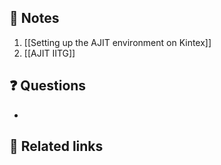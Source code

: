 

## 📝 Notes
1. [[Setting up the AJIT environment on Kintex]]
2. [[AJIT IITG]]


## ❓ Questions
- 

## 🔗 Related links

